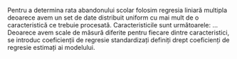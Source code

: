 
Pentru a determina rata abandonului scolar folosim regresia liniară multipla deoarece avem un set de date distribuit uniform cu mai mult de o caracteristică ce trebuie procesată. Caracteristicile sunt următoarele: ...
Deoarece avem scale de măsură diferite pentru fiecare dintre caracteristici, se introduc coeficienții de regresie standardizați definiți drept coeficienți de regresie estimați ai modelului.
